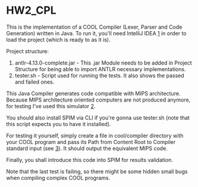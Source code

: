 # HW2_CPL

This is the implementation of a COOL Compiler (Lexer, Parser and Code Generation) written in Java.
To run it, you'll need IntelliJ IDEA [1] in order to load the project (which is ready to as it is).

Project structure:
1. antlr-4.13.0-complete.jar - This .jar Module needs to be added in Project Structure for being able to import ANTLR necessary implementations.
2. tester.sh - Script used for running the tests. It also shows the passed and failed ones.

This Java Compiler generates code compatible with MIPS architecture. Because MIPS architecture oriented computers are not produced anymore, for testing I've used this simulator [2].

You should also install SPIM via CLI if you're gonna use tester.sh (note that this script expects you to have it installed).

For testing it yourself, simply create a file in cool/compiler directory with your COOL program and pass its Path from Content Root to Compiler standard input (see [3]). It should output the equivalent MIPS code.

Finally, you shall introduce this code into SPIM for results validation.

Note that the last test is failing, so there might be some hidden small bugs when compiling complex COOL programs.

[1]: https://www.jetbrains.com/help/idea/installation-guide.html#standalone
[2]: https://spimsimulator.sourceforge.net/
[3]: https://hyperskill.org/learn/step/10630
